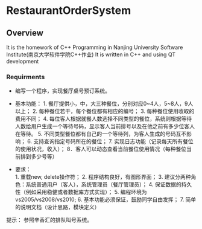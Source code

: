 # RestaurantOrderSystem

## Overview
It is the homework of C++ Programming in Nanjing University Software Institute(南京大学软件学院C++作业)
It is written in C++ and using QT development

### Requirments
+ 编写一个程序，实现餐厅桌号预订系统。
+ 基本功能：
          1. 餐厅提供小，中，大三种餐位，分别对应0~4人，5~8人，9人以上；
          2. 每种餐位若干，每个餐位都有相应的编号；
          3. 每种餐位使用收取的费用不同；
          4. 每位客人根据就餐人数选择不同类型的餐位，系统则根据等待人数给用户生成一个等待号码，显示客人当前排号以及在他之前有多少位客人在等待。
          5. 不同类型餐位都有自己的一个等待列，为客人生成的号码互不影响；
          6. 支持查询指定号码所在的餐位；
          7. 实现日志功能（记录每天所有餐位的使用状况，收入）；
          8．客人可以动态查看当前餐位使用情况（每种餐位当前排到多少号等）


+ 要求：   
         1. 重载new, delete操作符；
         2. 程序结构良好，有图形界面；
         3. 建议分两种角色：系统普通用户（客人），系统管理员（餐厅管理员）；
         4. 保证数据的持久性（例如采用稳健或者数据库方式实现）；
         5. 编程环境为vs2005/vs2008/vs2010;
         6. 基本功能必须保证，鼓励同学自由发挥；
         7. 简单的说明文档（设计思路，模块定义）

提示： 参照辛香汇的排队叫号系统。
